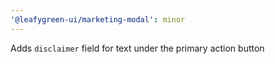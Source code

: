 ```yaml
---
'@leafygreen-ui/marketing-modal': minor
---
```


Adds `disclaimer` field for text under the primary action button
